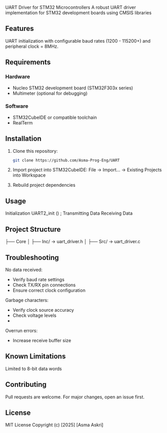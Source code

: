 UART Driver for STM32 Microcontrollers
A robust UART driver implementation for STM32 development boards using CMSIS libraries
## Features
UART initialization with configurable baud rates (1200 - 115200+) and peripheral clock = 8MHz.
## Requirements
### Hardware
- Nucleo STM32 development board (STM32F303x series)
- Multimeter (optional for debugging)
### Software
- STM32CubeIDE or compatible toolchain
- RealTerm
## Installation
1. Clone this repository:
   ```bash
   git clone https://github.com/Asma-Prog-Eng/UART
   
2. Import project into STM32CubeIDE:
File → Import... → Existing Projects into Workspace

3. Rebuild project dependencies

## Usage
Initialization
UART2_init () ;
Transmitting Data
Receiving Data 


## Project Structure

├── Core
│   ├── Inc/         → uart_driver.h
│   ├── Src/         → uart_driver.c

## Troubleshooting

No data received:
- Verify baud rate settings
- Check TX/RX pin connections
- Ensure correct clock configuration

Garbage characters:
- Verify clock source accuracy
- Check voltage levels
- 
Overrun errors:
- Increase receive buffer size

## Known Limitations
Limited to 8-bit data words

## Contributing
Pull requests are welcome. For major changes, open an issue first.

## License
MIT License
Copyright (c) [2025] [Asma Askri]
